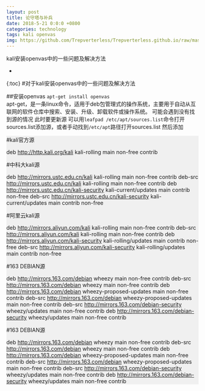 ```yaml
---
layout: post
title: 论守塔与补兵
date: 2018-5-21 0:0:0 +0800
categories: technology
tags: kali openvas
img: https://github.com/Trepverterless/Trepverterless.github.io/raw/master/assets/images/posts/post180521.png
---
```

kali安装openvas中的一些问题及解决方法

* 
{:toc}
#对于kali安装openvas中的一些问题及解决方法


##安装openvas
`apt-get install openvas`</br>
apt-get，是一条linux命令，适用于deb包管理式的操作系统，主要用于自动从互联网的软件仓库中搜索、安装、升级、卸载软件或操作系统。
可能会遇到没有找到源的情况
此时要更新源
可以用`leafpad /etc/apt/sources.list`命令打开sources.list添加源，或者手动找到`/etc/apt`路径打开sources.list
然后添加<div style="background:#F0F0F0">
 #kali官方源

deb http://http.kali.org/kali kali-rolling main non-free contrib

 #中科大kali源

deb http://mirrors.ustc.edu.cn/kali kali-rolling main non-free contrib
deb-src http://mirrors.ustc.edu.cn/kali kali-rolling main non-free contrib
deb http://mirrors.ustc.edu.cn/kali-security kali-current/updates main contrib non-free
deb-src http://mirrors.ustc.edu.cn/kali-security kali-current/updates main contrib non-free

 #阿里云kali源

deb http://mirrors.aliyun.com/kali kali-rolling main non-free contrib
deb-src http://mirrors.aliyun.com/kali kali-rolling main non-free contrib
deb http://mirrors.aliyun.com/kali-security kali-rolling/updates main contrib non-free
deb-src http://mirrors.aliyun.com/kali-security kali-rolling/updates main contrib non-free


 #163 DEBIAN源

deb http://mirrors.163.com/debian wheezy main non-free contrib 
deb-src http://mirrors.163.com/debian wheezy main non-free contrib 
deb http://mirrors.163.com/debian wheezy-proposed-updates main non-free contrib 
deb-src http://mirrors.163.com/debian wheezy-proposed-updates main non-free contrib 
deb-src http://mirrors.163.com/debian-security wheezy/updates main non-free contrib 
deb http://mirrors.163.com/debian-security wheezy/updates main non-free contrib

 #163 DEBIAN源

deb http://mirrors.163.com/debian wheezy main non-free contrib 
deb-src http://mirrors.163.com/debian wheezy main non-free contrib 
deb http://mirrors.163.com/debian wheezy-proposed-updates main non-free contrib 
deb-src http://mirrors.163.com/debian wheezy-proposed-updates main non-free contrib 
deb-src http://mirrors.163.com/debian-security wheezy/updates main non-free contrib 
deb http://mirrors.163.com/debian-security wheezy/updates main non-free contrib</div>